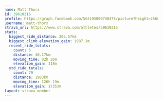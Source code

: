 ```yaml
---
name: Matt Thorx
id: 39610315
profile: https://graph.facebook.com/564195000748478/picture?height=256&width=256
username: matt-thorx
strava_url: https://www.strava.com/athletes/39610315
stats:
  biggest_ride_distance: 203.57km
  biggest_climb_elevation_gain: 1987.1m
  recent_ride_totals:
    count: 5
    distance: 30.17km
    moving_time: 02h 26m
    elevation_gain: 118m
  ytd_ride_totals:
    count: 79
    distance: 1983km
    moving_time: 126h 19m
    elevation_gain: 17353m
layout: strava_member
--- 
```

